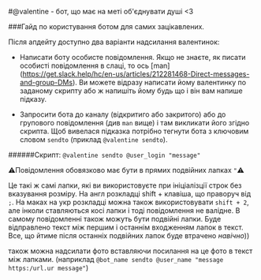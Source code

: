 #@valentine - бот, що має на меті об'єднувати душі <3

###Гайд по користування ботом для самих зацікавлених.

Після апдейту доступно два варіанти надсилання валентинок:

* Написати боту особисте повідомлення. Якщо не знаєте, як писати особисті повідомлення в слаці, то ось [man] (https://get.slack.help/hc/en-us/articles/212281468-Direct-messages-and-group-DMs).
Ви можете відразу написати йому валентинку по заданому скрипту або ж напишіть йому будь що і він вам напише підказу.
   
* Запросити бота до каналу (відкритиго або закритого) або до групового повідомлення (див `man` вище) і там викликати його згідно скрипта. Щоб вивелася підказка потрібно тегнути бота з ключовим словом `sendto` (приклад `@valentine sendto`).

######Скрипт:
`@valentine sendto @user_login "message"`

:warning:Повідомлення обовязково має бути в прямих подвійних лапках `"`:warning:

Це такі ж самі лапки, які ви використовуєте при ініціалізції строк без вказування розміру.
На англ розкладці shift + клавіша, що праворуч від ` ; `. На маках на укр розкладці можна також використовувати `shift + 2`, але інколи ставляються косі лапки і тоді повідомлення не валідне. В самому повідомленні також можуть бути подвійні лапки. Буде відправлено текст між першим і останнім входженням лапок в текст. Все, що йтиме після останніх подвійних лапок буде втрачено _навічно_))

також можна надсилати фото вставляючи посилання на це фото в текст між лапками. (наприклад `@bot_name sendto @user_name "message https:/url.ur message"`)